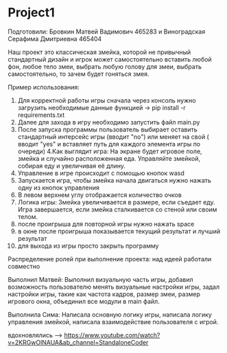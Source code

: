 # Project1
Подготовили: Бровкин Матвей Вадимович 465283 и Виноградская Серафима Дмитриевна 465404

Наш проект это классическая змейка, которой не привычный стандартный дизайн и игрок может самостоятельно вставить любой фон, любое тело змеи, выбрать любую голову для змеи, выбрать самостоятельно, то зачем будет гоняться змея. 

Пример использования: 
1. Для корректной работы игры сначала через консоль нужно загрузить необходимые данные функцией -> pip install -r requirements.txt
2. Далее для захода в игру необходимо запустить файл main.py
3. После запуска программы пользователь выбирает оставить стандартный интерсейс игры (вводит "no") или меняет на свой ( вводит "yes" и вставляет путь для каждого элемента игры по очереди)
4.Как выглядит игра:
На экране будет игровое поле, змейка и случайно расположенная еда.
Управляйте змейкой, собирая еду и увеличивая её длину.
5. Управление в игре происходит с помощью кнопок wasd
6. Запускается игра, чтобы змейка начала двигаться нужно нажать одну из кнопок управления
7. В левом верхнем углу отображается количество очков
8. Логика игры:
Змейка увеличивается в размере, если съедает еду.
Игра завершается, если змейка сталкивается со стеной или своим телом.
9. после проигрыша для повторной игры нужно нажать space
10. в окне после проигрыша показывается текущий результат и лучший результат
11. для выхода из игры просто закрыть программу

Распределение ролей при выполнение проекта:
над идеей работали совместно


Выполнил Матвей: 
Выполнил визуальную часть игры, добавил возможность пользователю менять визуальные настройки игры, задал настройки игры, такие как частота кадров, размер змеи, размер игрового окна, объединил все модули в main файл.


Выполнила Сима:
Написала основную логику игры, написала логику управления змейкой, написала взаимодействие пользователя с игрой.

вдохновлялись --> https://www.youtube.com/watch?v=2KRGwOlNAUA&ab_channel=StandaloneCoder 
